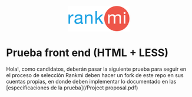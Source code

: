 <div align="center">
<img src="/src/assets/images/logo.svg" width="33%"/>
</div>

# Prueba front end (HTML + LESS)

Hola!, como candidatos, deberán pasar la siguiente prueba para seguir en el proceso de selección Rankmi
deben hacer un fork de este repo en sus cuentas propias, en donde deben implementar lo documentado en las [especificaciones
de la prueba](/Project proposal.pdf)
